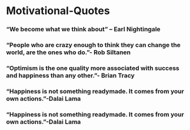 # Motivational-Quotes

### “We become what we think about” – Earl Nightingale
 
### “People who are crazy enough to think they can change the world, are the ones who do.”- Rob Siltanen

###  “Optimism is the one quality more associated with success and happiness than any other.”- Brian Tracy

### “Happiness is not something readymade. It comes from your own actions.”-Dalai Lama

### “Happiness is not something readymade. It comes from your own actions.”-Dalai Lama
